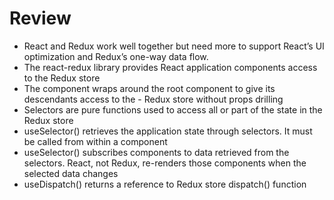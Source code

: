 # Review

- React and Redux work well together but need more to support React’s UI optimization and Redux’s one-way data flow.
- The react-redux library provides React application components access to the Redux store
- The <Provider> component wraps around the root component to give its descendants access to the - Redux store without props drilling
- Selectors are pure functions used to access all or part of the state in the Redux store
- useSelector() retrieves the application state through selectors. It must be called from within a component
- useSelector() subscribes components to data retrieved from the selectors. React, not Redux, re-renders those components when the selected data changes
- useDispatch() returns a reference to Redux store dispatch() function